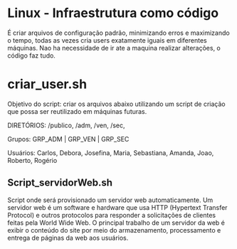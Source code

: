 # Linux - Infraestrutura como código 

É criar arquivos de configuração padrão, minimizando erros e maximizando o tempo, todas as vezes cria users exatamente iguais em diferentes máquinas.
Nao ha necessidade de ir ate a maquina realizar alterações, o código faz tudo.

# criar_user.sh

Objetivo do script: criar os arquivos abaixo utilizando um script de criação que possa ser reutilizado em máquinas futuras.

DIRETÓRIOS:
/publico, /adm, /ven, /sec,

Grupos:
GRP_ADM | GRP_VEN | GRP_SEC

Usuários:
Carlos, Debora, Josefina, Maria, Sebastiana, Amanda, Joao, Roberto, Rogério

## Script_servidorWeb.sh

Script onde será provisionado um servidor web automaticamente. Um servidor web é um software e hardware que usa HTTP (Hypertext Transfer Protocol) e outros protocolos para responder a solicitações de clientes feitas pela World Wide Web. O principal trabalho de um servidor da web é exibir o conteúdo do site por meio do armazenamento, processamento e entrega de páginas da web aos usuários.
